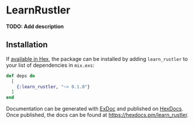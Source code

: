 # LearnRustler

**TODO: Add description**

## Installation

If [available in Hex](https://hex.pm/docs/publish), the package can be installed
by adding `learn_rustler` to your list of dependencies in `mix.exs`:

```elixir
def deps do
  [
    {:learn_rustler, "~> 0.1.0"}
  ]
end
```

Documentation can be generated with [ExDoc](https://github.com/elixir-lang/ex_doc)
and published on [HexDocs](https://hexdocs.pm). Once published, the docs can
be found at <https://hexdocs.pm/learn_rustler>.

